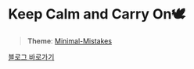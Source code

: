 # Keep Calm and Carry On🕊️



> **Theme**: [Minimal-Mistakes](https://github.com/mmistakes/minimal-mistakes)



[블로그 바로가기](https://yj59.github.io)
